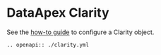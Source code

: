 # DataApex Clarity

See the [how-to guide](../../devices/analytics/clarity.md) to configure a Clarity object.

```{eval-rst}
.. openapi:: ./clarity.yml
```
